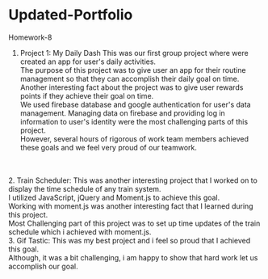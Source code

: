 # Updated-Portfolio
Homework-8
1.	Project 1: My Daily Dash
This was our first group project where were created an app for user's daily activities.<br>
The purpose of this project was to give user an app for their routine management so that 
they can accomplish their daily goal on time.<br>
Another interesting fact about the project was to give user rewards points if they achieve their goal on time.<br>
We used firebase database and google authentication for user's data management. Managing data on firebase and providing log in information to user's identity were the most challenging parts of this project.<br>
However, several hours of rigorous of work team members achieved these goals and we feel very proud of our teamwork.
<br>
<br>
2.	Train Scheduler: This was another interesting project that I worked on to display the time schedule of any train system.<br>
I utilized JavaScript, jQuery and Moment.js to achieve this goal.<br>
Working with moment.js was another interesting fact that I learned during this project.<br>
Most Challenging part of this project was to set up time updates of the train schedule which i achieved with moment.js.<br>
3.	Gif Tastic: This was my best project and i feel so proud that I achieved this goal.<br>
Although, it was a bit challenging, i am happy to show that hard work let us accomplish our goal.<br>



